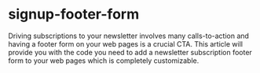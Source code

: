 # signup-footer-form
Driving subscriptions to your newsletter involves many calls-to-action and having a footer form on your web pages is a crucial CTA. This article will provide you with the code you need to add a newsletter subscription footer form to your web pages which is completely customizable.
